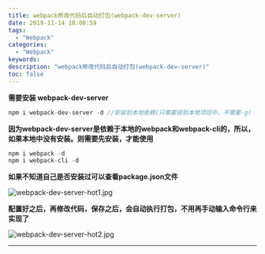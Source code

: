 ```yaml
---
title: webpack修改代码后自动打包(webpack-dev-server)
date: 2019-11-14 10:00:59
tags:
  - "Webpack"
categories:
  - "Webpack"
keywords:
description: "webpack修改代码后自动打包(webpack-dev-server)"
toc: false
---
```


**需要安装 webpack-dev-server**

``` js
npm i webpack-dev-server -d //安装到本地依赖(只需要装到本地项目中，不需要-g)
```

**因为webpack-dev-server是依赖于本地的webpack和webpack-cli的，所以，如果本地中没有安装。则需要先安装，才能使用**

``` js
npm i webpack -d
npm i webpack-cli -d
```

**如果不知道自己是否安装过可以查看package.json文件**

![webpack-dev-server-hot1.jpg](https://i.loli.net/2019/11/15/LflQKsqHu1pCzi9.jpg)

**配置好之后，再修改代码，保存之后，会自动执行打包，不用再手动输入命令行来实现了**

![webpack-dev-server-hot2.jpg](https://i.loli.net/2019/11/15/l2RtIAPpHQorek3.jpg)

---

